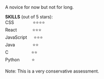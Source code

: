 <!-- - 👋 Hi, I’m @luckyx314
- 👀 I’m interested in ...
- 🌱 I’m currently learning ...
- 💞️ I’m looking to collaborate on ...
- 📫 How to reach me ... -->

<!---
luckyx314/luckyx314 is a ✨ special ✨ repository because its `README.md` (this file) appears on your GitHub profile.
You can click the Preview link to take a look at your changes.
--->
A novice for now but not for long.
</br>

<b>SKILLS</b> (out of 5 stars):  
CSS &emsp;&emsp;&emsp;&ensp;   &nbsp;⭐⭐⭐⭐  
React &emsp;&emsp;&emsp;  ⭐⭐⭐    
JavaScript &emsp;  ⭐⭐⭐    
Java &emsp;&emsp;&emsp;&ensp;    ⭐⭐  
C &emsp;&emsp;&emsp;&emsp;&ensp;&ensp;⭐⭐  
Python &emsp;&emsp;&ensp;⭐ 

Note: This is a very conservative assessment.
